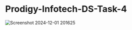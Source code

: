 # Prodigy-Infotech-DS-Task-4
![Screenshot 2024-12-01 201625](https://github.com/user-attachments/assets/a53fe71b-6fc9-465b-b2be-e2126b8808f4)
